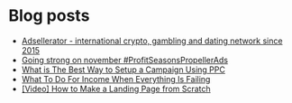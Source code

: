 # Blog posts
<!-- BLOG-POST-LIST:START -->
- [Adsellerator - international crypto, gambling and dating network since 2015](https://afflift.com/f/threads/adsellerator-international-crypto-gambling-and-dating-network-since-2015.6683/)
- [Going strong on november #ProfitSeasonsPropellerAds](https://afflift.com/f/threads/going-strong-on-november-profitseasonspropellerads.9957/)
- [What is The Best Way to Setup a Campaign Using PPC](https://afflift.com/f/threads/what-is-the-best-way-to-setup-a-campaign-using-ppc.9953/)
- [What To Do For Income When Everything Is Failing](https://afflift.com/f/threads/what-to-do-for-income-when-everything-is-failing.9955/)
- [[Video] How to Make a Landing Page from Scratch](https://afflift.com/f/threads/video-how-to-make-a-landing-page-from-scratch.7655/)
<!-- BLOG-POST-LIST:END -->
